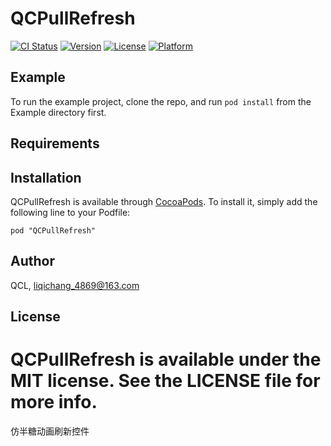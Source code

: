 # QCPullRefresh

[![CI Status](http://img.shields.io/travis/QCL/QCPullRefresh.svg?style=flat)](https://travis-ci.org/QCL/QCPullRefresh)
[![Version](https://img.shields.io/cocoapods/v/QCPullRefresh.svg?style=flat)](http://cocoapods.org/pods/QCPullRefresh)
[![License](https://img.shields.io/cocoapods/l/QCPullRefresh.svg?style=flat)](http://cocoapods.org/pods/QCPullRefresh)
[![Platform](https://img.shields.io/cocoapods/p/QCPullRefresh.svg?style=flat)](http://cocoapods.org/pods/QCPullRefresh)

## Example

To run the example project, clone the repo, and run `pod install` from the Example directory first.

## Requirements

## Installation

QCPullRefresh is available through [CocoaPods](http://cocoapods.org). To install
it, simply add the following line to your Podfile:

```
pod "QCPullRefresh"
```

## Author

QCL, liqichang_4869@163.com

## License

QCPullRefresh is available under the MIT license. See the LICENSE file for more info.
=======
仿半糖动画刷新控件
